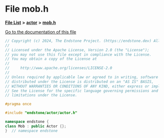 

# File mob.h

[**File List**](files.md) **>** [**actor**](dir_dd7779a583e02d88c9a89a2c881c3946.md) **>** [**mob.h**](mob_8h.md)

[Go to the documentation of this file](mob_8h.md)


```C++
// Copyright (c) 2024, The Endstone Project. (https://endstone.dev) All Rights Reserved.
//
// Licensed under the Apache License, Version 2.0 (the "License");
// you may not use this file except in compliance with the License.
// You may obtain a copy of the License at
//
//     http://www.apache.org/licenses/LICENSE-2.0
//
// Unless required by applicable law or agreed to in writing, software
// distributed under the License is distributed on an "AS IS" BASIS,
// WITHOUT WARRANTIES OR CONDITIONS OF ANY KIND, either express or implied.
// See the License for the specific language governing permissions and
// limitations under the License.

#pragma once

#include "endstone/actor/actor.h"

namespace endstone {
class Mob : public Actor {};
}  // namespace endstone
```


